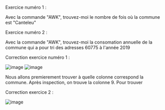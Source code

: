 Exercice numéro 1 :

Avec la commande "AWK", trouvez-moi le nombre de fois où la commune est "Canteleu"



Exercice numéro 2 :

Avec la commande "AWK", trouvez-moi la consomation annuelle de la commune qui a pour tri des adresses 60775 à l'année 2019












Correction exercice numéro 1 :

![image](https://user-images.githubusercontent.com/78368428/218746261-c911afb1-bb22-4eac-88ac-f1908e865ac5.png)
![image](https://user-images.githubusercontent.com/78368428/218746381-9690eca5-5eca-4306-9b1d-5c6b4a1de798.png)


Nous allons premierement trouver à quelle colonne correspond la commune. Après inspection, on trouve la colonne 9. Pour trouver 

Correction exercice 2 :

![image](https://user-images.githubusercontent.com/78368428/218746498-0e86299e-09d6-45c6-9e96-e8b7d49b866d.png)



